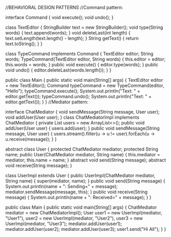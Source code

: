 //BEHAVIORAL DESIGN PATTERNS
//Command pattern:


interface Command { void execute(); void undo(); }

class TextEditor { StringBuilder text = new StringBuilder();
    void type(String words) { text.append(words); }
    void deleteLast(int length) { text.setLength(text.length() - length); }
    String getText() { return text.toString(); } }

class TypeCommand implements Command { TextEditor editor; String words;
    TypeCommand(TextEditor editor, String words) { this.editor = editor; this.words = words; }
    public void execute() { editor.type(words); }
    public void undo() { editor.deleteLast(words.length()); } }

public class Main { public static void main(String[] args) {
    TextEditor editor = new TextEditor();
    Command typeCommand = new TypeCommand(editor, "Hello");
    typeCommand.execute(); System.out.println("Text: " + editor.getText());
    typeCommand.undo(); System.out.println("Text: " + editor.getText()); }
}
//Mediator pattern:



interface ChatMediator { void sendMessage(String message, User user); void addUser(User user); }
class ChatMediatorImpl implements ChatMediator {
    private List<User> users = new ArrayList<>();
    public void addUser(User user) { users.add(user); }
    public void sendMessage(String message, User user) { users.stream().filter(u -> u != user).forEach(u -> u.receive(message)); }
}

abstract class User {
    protected ChatMediator mediator; protected String name;
    public User(ChatMediator mediator, String name) { this.mediator = mediator; this.name = name; }
    abstract void send(String message); abstract void receive(String message);
}

class UserImpl extends User {
    public UserImpl(ChatMediator mediator, String name) { super(mediator, name); }
    public void send(String message) { System.out.println(name + ": Sending=" + message); mediator.sendMessage(message, this); }
    public void receive(String message) { System.out.println(name + ": Received=" + message); }
}

public class Main {
    public static void main(String[] args) {
        ChatMediator mediator = new ChatMediatorImpl();
        User user1 = new UserImpl(mediator, "User1"), user2 = new UserImpl(mediator, "User2"), user3 = new UserImpl(mediator, "User3");
        mediator.addUser(user1); mediator.addUser(user2); mediator.addUser(user3); user1.send("Hi All");
    }
}

